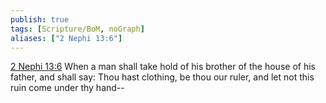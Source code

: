 ```yaml
---
publish: true
tags: [Scripture/BoM, noGraph]
aliases: ["2 Nephi 13:6"]
---
```

[2 Nephi 13:6](https://churchofjesuschrist.org/study/scriptures/bofm/2-ne/13?lang=eng&id=p6#p6) When a man shall take hold of his brother of the house of his father, and shall say: Thou hast clothing, be thou our ruler, and let not this ruin come under thy hand--

